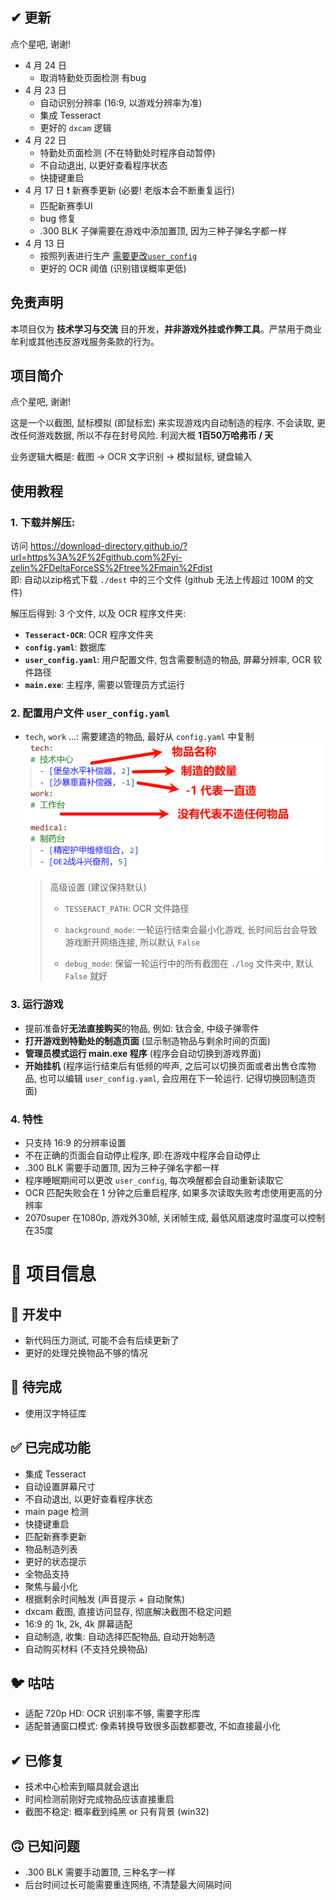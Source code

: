 ## ✔ 更新
点个星吧, 谢谢!  
* 4 月 24 日
  * 取消特勤处页面检测 有bug
* 4 月 23 日
  * 自动识别分辨率 (16:9, 以游戏分辨率为准)
  * 集成 Tesseract
  * 更好的 `dxcam` 逻辑
* 4 月 22 日
  * 特勤处页面检测 (不在特勤处时程序自动暂停)
  * 不自动退出, 以更好查看程序状态
  * 快捷键重启
* 4 月 17 日 ❗ 新赛季更新 (必要! 老版本会不断重复运行)
  * 匹配新赛季UI
  * bug 修复
  * .300 BLK 子弹需要在游戏中添加置顶, 因为三种子弹名字都一样
* 4 月 13 日
  * 按照列表进行生产 [需要更改`user_config`](#3-配置用户文件-user_configyaml)
  * 更好的 OCR 阈值 (识别错误概率更低)

## 免责声明
本项目仅为 **技术学习与交流** 目的开发，**并非游戏外挂或作弊工具**。严禁用于商业牟利或其他违反游戏服务条款的行为。

## 项目简介  
点个星吧, 谢谢!  

这是一个以截图, 鼠标模拟 (即鼠标宏) 来实现游戏内自动制造的程序. 不会读取, 更改任何游戏数据, 所以不存在封号风险. 利润大概 **1百50万哈弗币 / 天**  

业务逻辑大概是: 截图 -> OCR 文字识别 -> 模拟鼠标, 键盘输入  

## 使用教程  
### 1. 下载并解压:
访问 https://download-directory.github.io/?url=https%3A%2F%2Fgithub.com%2Fyi-zelin%2FDeltaForceSS%2Ftree%2Fmain%2Fdist  
即: 自动以zip格式下载 `./dest` 中的三个文件 (github 无法上传超过 100M 的文件)
 
解压后得到: 3 个文件, 以及 OCR 程序文件夹:  
* **`Tesseract-OCR`**: OCR 程序文件夹
* **`config.yaml`**: 数据库  
* **`user_config.yaml`**: 用户配置文件, 包含需要制造的物品, 屏幕分辨率, OCR 软件路径  
* **`main.exe`**: 主程序, 需要以管理员方式运行  

### 2. 配置用户文件 `user_config.yaml` 
* `tech`, `work` ...: 需要建造的物品, 最好从 `config.yaml` 中复制  
![alt text](.img/image1.png)  

  > 高级设置 (建议保持默认)
  > * `TESSERACT_PATH`: OCR 文件路径
  > * `background_mode`: 一轮运行结束会最小化游戏, 长时间后台会导致游戏断开网络连接, 所以默认 `False`  
  >
  > * `debug_mode`: 保留一轮运行中的所有截图在 `./log` 文件夹中, 默认 `False` 就好  


### 3. 运行游戏  
* 提前准备好**无法直接购买**的物品, 例如: 钛合金, 中级子弹零件  
* **打开游戏到特勤处的制造页面** (显示制造物品与剩余时间的页面)  
* **管理员模式运行 main.exe 程序** (程序会自动切换到游戏界面)  
* **开始挂机** (程序运行结束后有低频的哔声, 之后可以切换页面或者出售仓库物品, 也可以编辑 `user_config.yaml`, 会应用在下一轮运行. 记得切换回制造页面)  

### 4. 特性
* 只支持 16:9 的分辨率设置
* 不在正确的页面会自动停止程序, 即:在游戏中程序会自动停止
* .300 BLK 需要手动置顶, 因为三种子弹名字都一样  
* 程序睡眠期间可以更改 `user_config`, 每次唤醒都会自动重新读取它
* OCR 匹配失败会在 1 分钟之后重启程序, 如果多次读取失败考虑使用更高的分辨率
* 2070super 在1080p, 游戏外30帧, 关闭帧生成, 最低风扇速度时温度可以控制在35度

# 📃 项目信息 

## 📌 开发中  
* 新代码压力测试, 可能不会有后续更新了
* 更好的处理兑换物品不够的情况

## 🚧 待完成  
* 使用汉字特征库  

## ✅ 已完成功能  
* 集成 Tesseract
* 自动设置屏幕尺寸 
* 不自动退出, 以更好查看程序状态
* main page 检测
* 快捷键重启
* 匹配新赛季更新
* 物品制造列表
* 更好的状态提示  
* 全物品支持  
* 聚焦与最小化  
* 根据剩余时间触发 (声音提示 + 自动聚焦)  
* dxcam 截图, 直接访问显存, 彻底解决截图不稳定问题  
* 16:9 的 1k, 2k, 4k 屏幕适配  
* 自动制造, 收集: 自动选择匹配物品, 自动开始制造  
* 自动购买材料 (不支持兑换物品)  

## 🐦 咕咕  
* 适配 720p HD: OCR 识别率不够, 需要字形库  
* 适配普通窗口模式: 像素转换导致很多函数都要改, 不如直接最小化  

## ✔ 已修复  
* 技术中心检索到瞄具就会退出
* 时间检测前刚好完成物品应该直接重启  
* 截图不稳定: 概率截到纯黑 or 只有背景 (win32)  

## 🙃 已知问题  
* .300 BLK 需要手动置顶, 三种名字一样  
* 后台时间过长可能需要重连网络, 不清楚最大间隔时间  
